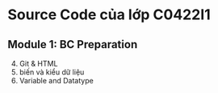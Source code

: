 # Source Code của lớp C0422I1
## Module 1: BC Preparation
4. Git & HTML
5. biến và kiểu dữ liệu
6. Variable and Datatype

